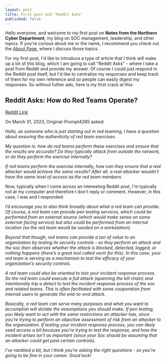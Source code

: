 ```yaml
---
layout: post
title: First post and "Reddit Asks"
published: false
---
```


Hello everyone, and welcome to my first post on **Notes from the Northern Cyber Department**, my blog on SOC management, leadership, and other topics.  If you're curious about me or the name, I recommend you check out the [About Page](https://dietz057.github.io/about/), where I discuss those topics.

For my first post, I'd like to introduce a type of article that I think will make up a lot of this blog, which I am going to call "Reddit Asks" - where I take a post from Reddit and provide my answer.  Of course I could just respond in the Reddit post itself, but I'd like to centralize my responses and keep track of them for my own reference and so people can easily digest my responses.  So without futher ado, here is my first crack at this:

## Reddit Asks: How do Red Teams Operate?
[Reddit Link](https://www.reddit.com/r/cybersecurity/comments/127w6w8/how_do_red_teams_operate/jeh93p3/?context=3)

On March 31, 2023, Original-Prompt4285 asked:

_Hello, as someone who is just starting out in red teaming, I have a question about ensuring the authenticity of red team exercises._

_My question is: how do red teams perform these exercises and ensure that the results are accurate? Do they typically attack from outside the network, or do they perform the exercise internally?_

_If red teams perform the exercise internally, how can they ensure that a real attacker would achieve the same results? After all, a real attacker wouldn't have the same level of access as the red team members._

Now, typically when I come across an interesting Reddit post, I'm typically not at my computer and therefore I don't reply or comment.  However, in this case, I was and I responded:

_I’d encourage you to also think broadly about what a red team can provide. Of course, a red team can provide pen testing services, which could be performed from an external source (which would make sense on some external-facing service) but also could be performed from an internal location (so the red team would be seeded on a workstation)._

_Beyond that though, red teams can provide a ton of value to an organization by testing its security controls - so they perform an attack and the soc then observes whether the attack is blocked, detected, logged, or nothing happens (there’s a great tool called vectr for this). In this case, your red team is serving as a mechanism to test the efficacy of your organization’s security controls._

_A red team could also be oriented to test your incident response process. So the red team could execute a full attack (spanning the kill chain) and intentionally trip a detect to test the incident response process of the soc and related teams. This is often facilitated with some cooperation from internal users to generate the end-to-end attack._

_Basically, a red team can serve many purposes and what you want to accomplish will dictate the assumptions you should make. If pen testing, you likely want to act with the same restrictions an attacker has, since you’re trying to perform an objective assessment of risk from an attacker to the organization. If testing your incident response process, you can likely seed access a bit because you’re trying to test the response, and how the incident arises isn’t as important (since your Soc should be assuming that an attacker could get past certain controls)._

_I’ve rambled a bit, but I think you’re asking the right questions - so you’re going to be fine in your career. Good luck!_



